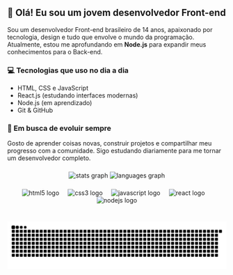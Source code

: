 ## 👋 Olá! Eu sou um jovem desenvolvedor Front-end

Sou um desenvolvedor Front-end brasileiro de 14 anos, apaixonado por tecnologia, design e tudo que envolve o mundo da programação. Atualmente, estou me aprofundando em **Node.js** para expandir meus conhecimentos para o Back-end.

### 💻 Tecnologias que uso no dia a dia
- HTML, CSS e JavaScript
- React.js (estudando interfaces modernas)
- Node.js (em aprendizado)
- Git & GitHub

### 🚀 Em busca de evoluir sempre
Gosto de aprender coisas novas, construir projetos e compartilhar meu progresso com a comunidade. Sigo estudando diariamente para me tornar um desenvolvedor completo.



###

<div align="center">
  <img src="https://github-readme-stats.vercel.app/api?username=Renanveigga&hide_title=false&hide_rank=false&show_icons=true&include_all_commits=true&count_private=true&disable_animations=false&theme=merko&locale=en&hide_border=false" height="170" alt="stats graph"  />
  <img src="https://github-readme-stats.vercel.app/api/top-langs?username=Renanveigga&locale=en&hide_title=false&layout=compact&card_width=320&langs_count=5&theme=merko&hide_border=false" height="170" alt="languages graph"  />
</div>

###

<div align="center">
  <img src="https://cdn.jsdelivr.net/gh/devicons/devicon/icons/html5/html5-original.svg" height="40" alt="html5 logo"  />
  <img width="12" />
  <img src="https://cdn.jsdelivr.net/gh/devicons/devicon/icons/css3/css3-original.svg" height="40" alt="css3 logo"  />
  <img width="12" />
  <img src="https://cdn.jsdelivr.net/gh/devicons/devicon/icons/javascript/javascript-original.svg" height="40" alt="javascript logo"  />
  <img width="12" />
  <img src="https://cdn.jsdelivr.net/gh/devicons/devicon/icons/react/react-original.svg" height="40" alt="react logo"  />
  <img width="12" />
  <img src="https://cdn.jsdelivr.net/gh/devicons/devicon/icons/nodejs/nodejs-original.svg" height="40" alt="nodejs logo"  />
</div>

###

<br clear="both">

 <picture align="center">
  <source media="(prefers-color-scheme: dark)" srcset="https://raw.githubusercontent.com/Renanveigga/Renanveigga/output/github-contribution-grid-snake-dark.svg">
  <source media="(prefers-color-scheme: light)" srcset="https://raw.githubusercontent.com/Renanveigga/Renanveigga/output/github-contribution-grid-snake-dark.svg">
  <img align="center" alt="github contribution grid snake animation" src="https://raw.githubusercontent.com/Renanveigga/Renanveigga/output/github-contribution-grid-snake.svg">
</picture>

